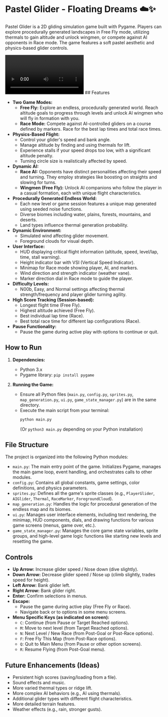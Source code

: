 # Pastel Glider - Floating Dreams ☁️✨

Pastel Glider is a 2D gliding simulation game built with Pygame. Players can explore procedurally generated landscapes in Free Fly mode, utilizing thermals to gain altitude and unlock wingmen, or compete against AI opponents in Race mode. The game features a soft pastel aesthetic and physics-based glider controls.

<video controls width="250">
    <source src="/PastelGlider.mp4" type="video/mp4">
    Sorry, your browser doesn't support embedded videos.
</video>
## Features

* **Two Game Modes:**
    * **Free Fly:** Explore an endless, procedurally generated world. Reach altitude goals to progress through levels and unlock AI wingmen who will fly in formation with you.
    * **Race Mode:** Compete against AI-controlled gliders on a course defined by markers. Race for the best lap times and total race times.
* **Physics-Based Flight:**
    * Control your glider's speed and bank angle.
    * Manage altitude by finding and using thermals for lift.
    * Experience stalls if your speed drops too low, with a significant altitude penalty.
    * Turning circle size is realistically affected by speed.
* **Dynamic AI:**
    * **Race AI:** Opponents have distinct personalities affecting their speed and turning. They employ strategies like boosting on straights and slowing for turns.
    * **Wingmen (Free Fly):** Unlock AI companions who follow the player in a casual formation, each with unique flight characteristics.
* **Procedurally Generated Endless World:**
    * Each new level or game session features a unique map generated using seeded noise functions.
    * Diverse biomes including water, plains, forests, mountains, and deserts.
    * Land types influence thermal generation probability.
* **Dynamic Environment:**
    * Simulated wind affecting glider movement.
    * Foreground clouds for visual depth.
* **User Interface:**
    * HUD displaying critical flight information (altitude, speed, level/lap, time, stall warning).
    * Height indicator bar with VSI (Vertical Speed Indicator).
    * Minimap for Race mode showing player, AI, and markers.
    * Wind direction and strength indicator (weather vane).
    * Marker direction dial in Race mode to guide the player.
* **Difficulty Levels:**
    * N00b, Easy, and Normal settings affecting thermal strength/frequency and player glider turning agility.
* **High Score Tracking (Session-based):**
    * Longest flight time (Free Fly).
    * Highest altitude achieved (Free Fly).
    * Best individual lap time (Race).
    * Best total race time for different lap configurations (Race).
* **Pause Functionality:**
    * Pause the game during active play with options to continue or quit.

## How to Run

1.  **Dependencies:**
    * Python 3.x
    * Pygame library: `pip install pygame`

2.  **Running the Game:**
    * Ensure all Python files (`main.py`, `config.py`, `sprites.py`, `map_generation.py`, `ui.py`, `game_state_manager.py`) are in the same directory.
    * Execute the main script from your terminal:
        ```bash
        python main.py
        ```
        (Or `python3 main.py` depending on your Python installation)

## File Structure

The project is organized into the following Python modules:

* `main.py`: The main entry point of the game. Initializes Pygame, manages the main game loop, event handling, and orchestrates calls to other modules.
* `config.py`: Contains all global constants, game settings, color definitions, and physics parameters.
* `sprites.py`: Defines all the game's sprite classes (e.g., `PlayerGlider`, `AIGlider`, `Thermal`, `RaceMarker`, `ForegroundCloud`).
* `map_generation.py`: Handles the logic for procedural generation of the endless map and its biomes.
* `ui.py`: Manages user interface elements, including text rendering, the minimap, HUD components, dials, and drawing functions for various game screens (menus, game over, etc.).
* `game_state_manager.py`: Manages the core game state variables, sprite groups, and high-level game logic functions like starting new levels and resetting the game.

## Controls

* **Up Arrow:** Increase glider speed / Nose down (dive slightly).
* **Down Arrow:** Decrease glider speed / Nose up (climb slightly, trades speed for height).
* **Left Arrow:** Bank glider left.
* **Right Arrow:** Bank glider right.
* **Enter:** Confirm selections in menus.
* **Escape:**
    * Pause the game during active play (Free Fly or Race).
    * Navigate back or to options in some menu screens.
* **Menu Specific Keys (as indicated on screen):**
    * `C`: Continue (from Pause or Target Reached options).
    * `M`: Move to next level (from Target Reached options).
    * `N`: Next Level / New Race (from Post-Goal or Post-Race options).
    * `F`: Free Fly This Map (from Post-Race options).
    * `Q`: Quit to Main Menu (from Pause or other option screens).
    * `R`: Resume Flying (from Post-Goal menu).

## Future Enhancements (Ideas)

* Persistent high scores (saving/loading from a file).
* Sound effects and music.
* More varied thermal types or ridge lift.
* More complex AI behaviors (e.g., AI using thermals).
* Additional glider types with different flight characteristics.
* More detailed terrain features.
* Weather effects (e.g., rain, stronger gusts).

